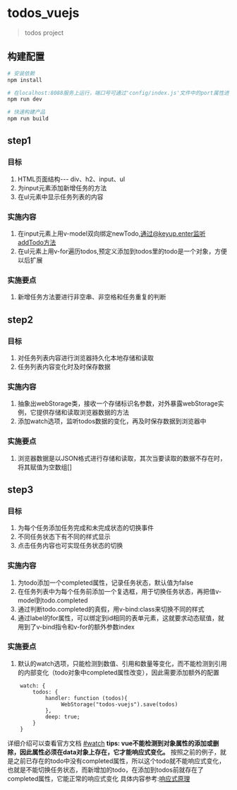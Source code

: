 # todos_vuejs

> todos project

## 构建配置

``` bash
# 安装依赖
npm install

# 在localhost:8088服务上运行，端口号可通过'config/index.js'文件中的port属性进行设置
npm run dev

# 快速构建产品
npm run build

```


## step1
### 目标
1. HTML页面结构--- div、h2、input、ul
2. 为input元素添加新增任务的方法
3. 在ul元素中显示任务列表的内容

### 实施内容
1. 在input元素上用v-model双向绑定newTodo,通过@keyup.enter监听addTodo方法
2. 在ul元素上用v-for遍历todos,预定义添加到todos里的todo是一个对象，方便以后扩展

### 实施要点
1. 新增任务方法要进行非空串、非空格和任务重复的判断

## step2
### 目标
1. 对任务列表内容进行浏览器持久化本地存储和读取
2. 任务列表内容变化时及时保存数据

### 实施内容
1. 抽象出webStorage类，接收一个存储标识名参数，对外暴露webStorage实例，它提供存储和读取浏览器数据的方法
2. 添加watch选项，监听todos数据的变化，再及时保存数据到浏览器中

### 实施要点
1. 浏览器数据是以JSON格式进行存储和读取，其次当要读取的数据不存在时，将其赋值为空数组[]

## step3
### 目标
1. 为每个任务添加任务完成和未完成状态的切换事件
2. 不同任务状态下有不同的样式显示
3. 点击任务内容也可实现任务状态的切换

### 实施内容
1. 为todo添加一个completed属性，记录任务状态，默认值为false
2. 在任务列表中为每个任务前添加一个复选框，用于切换任务状态，再把值v-model到todo.completed
3. 通过判断todo.completed的真假，用v-bind:class来切换不同的样式
4. 通过label的for属性，可以绑定到id相同的表单元素，这就要求动态赋值，就用到了v-bind指令和v-for的额外参数index

### 实施要点
1. 默认的watch选项，只能检测到数值、引用和数量等变化，而不能检测到引用的内部变化（todo对象中completed属性改变），因此需要添加额外的配置 
```
	watch: {
		todos: {
			handler: function (todos){
				 WebStorage("todos-vuejs").save(todos)
			},
			deep: true;
		}
	}
```
详细介绍可以查看官方文档 [#watch](http://cn.vuejs.org/v2/api/#watch)
**tips: vue不能检测到对象属性的添加或删除，因此属性必须在data对象上存在，它才能响应式变化。**
按照之前的例子，就是之前已存在的todo中没有completed属性，所以这个todo就不能响应式变化，也就是不能切换任务状态，而新增加的todo，在添加到todos前就存在了completed属性，它能正常的响应式变化
具体内容参考:[响应式原理](http://cn.vuejs.org/v2/guide/reactivity.html)






























